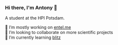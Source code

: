 ### Hi there, I'm Antony 👋

A student at the HPI Potsdam.

🔭 I’m mostly working on [entel.me](https://github.com/entel-me/entel)  
👯 I’m looking to collaborate on more scientific projects  
🌱 I’m currently learning [blitz](https://github.com/blitz-js/blitz)  
<!--
**antonykamp/antonykamp** is a ✨ _special_ ✨ repository because its `README.md` (this file) appears on your GitHub profile.

Here are some ideas to get you started:

- 🔭 I’m currently working on ...

- 👯 I’m looking to collaborate on ...
- 🤔 I’m looking for help with ...
- 💬 Ask me about ...
- 📫 How to reach me: ...
- 😄 Pronouns: ...
- ⚡ Fun fact: ...
-->
